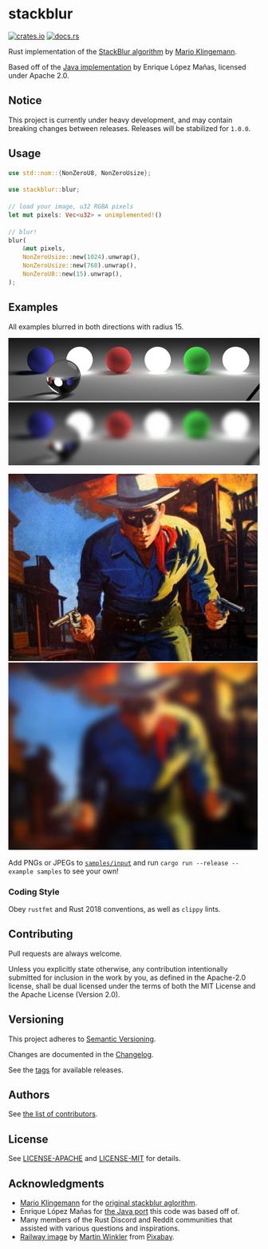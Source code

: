 # stackblur
[![crates.io](https://img.shields.io/crates/v/stackblur.svg)](https://crates.io/crates/stackblur)
[![docs.rs](https://docs.rs/stackblur/badge.svg)](https://docs.rs/stackblur)

Rust implementation of the
[StackBlur algorithm](https://medium.com/mobile-app-development-publication/blurring-image-algorithm-example-in-android-cec81911cd5e#bfcb)
by [Mario Klingemann](https://underdestruction.com/2004/02/25/stackblur-2004).

Based off of the [Java implementation](https://github.com/kikoso/android-stackblur)
by Enrique López Mañas, licensed under Apache 2.0.

## Notice

This project is currently under heavy development, and may contain breaking
changes between releases. Releases will be stabilized for `1.0.0`.

## Usage

```rust no_run
use std::num::{NonZeroU8, NonZeroUsize};

use stackblur::blur;

// load your image, u32 RGBA pixels
let mut pixels: Vec<u32> = unimplemented!()

// blur!
blur(
    &mut pixels,
    NonZeroUsize::new(1024).unwrap(),
    NonZeroUsize::new(768).unwrap(),
    NonZeroU8::new(15).unwrap(),
);
```

## Examples

All examples blurred in both directions with radius 15.

![cballs without blur](samples/input/cballs.png)
![cballs blurred](samples/output/cballs.png)

![lonerider2 without blur](samples/input/lonerider2.jpg)
![lonerider2 blurred](samples/output/lonerider2.jpg)

Add PNGs or JPEGs to [`samples/input`](samples/input) and run
`cargo run --release --example samples` to see your own!

### Coding Style

Obey `rustfmt` and Rust 2018 conventions, as well as `clippy` lints.

## Contributing

Pull requests are always welcome.

Unless you explicitly state otherwise, any contribution intentionally
submitted for inclusion in the work by you, as defined in the Apache-2.0
license, shall be dual licensed under the terms of both the MIT License and the
Apache License (Version 2.0).

## Versioning

This project adheres to [Semantic Versioning](https://semver.org/spec/v2.0.0.html).

Changes are documented in the [Changelog](CHANGELOG.md).

See the [tags](https://github.com/owenthewizard/stackblur/tags) for available
releases.

## Authors

See [the list of contributors](https://github.com/owenthewizard/stackblur/contributors).

## License

See [LICENSE-APACHE](LICENSE-APACHE.md) and [LICENSE-MIT](LICENSE-MIT.md) for details.

## Acknowledgments

* [Mario Klingemann](https://underdestruction.com) for the
[original stackblur aglorithm](https://underdestruction.com/2004/02/25/stackblur-2004/).
* Enrique López Mañas for
[the Java port](https://github.com/kikoso/android-stackblur) this code was
based off of.
* Many members of the Rust Discord and Reddit communities that assisted with
various questions and inspirations.
* [Railway image](examples/railway.rgba) by
[Martin Winkler](https://pixabay.com/users/fotoworkshop4you-2995268/?utm_source=link-attribution&amp;utm_medium=referral&amp;utm_campaign=image&amp;utm_content=1555348")
from [Pixabay](https://pixabay.com/?utm_source=link-attribution&amp;utm_medium=referral&amp;utm_campaign=image&amp;utm_content=1555348).

